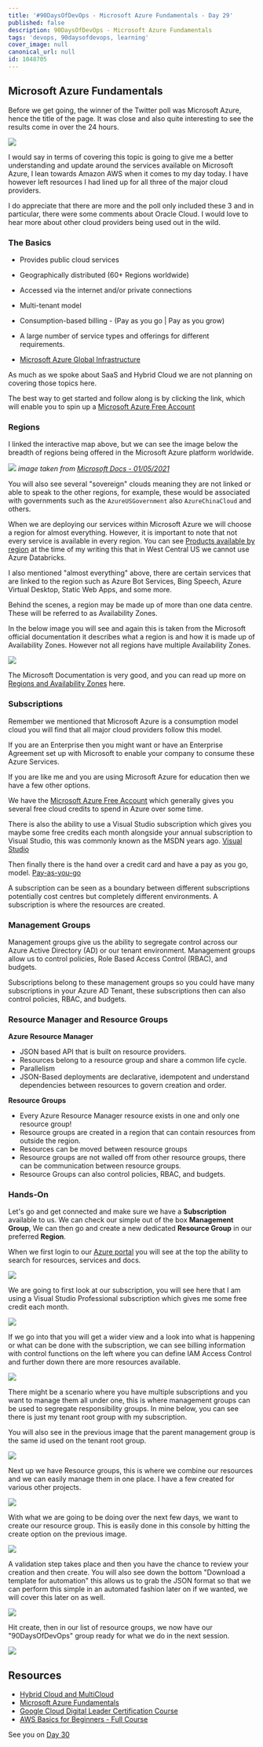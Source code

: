 ```yaml
---
title: '#90DaysOfDevOps - Microsoft Azure Fundamentals - Day 29'
published: false
description: 90DaysOfDevOps - Microsoft Azure Fundamentals
tags: 'devops, 90daysofdevops, learning'
cover_image: null
canonical_url: null
id: 1048705
---
```

## Microsoft Azure Fundamentals 

Before we get going, the winner of the Twitter poll was Microsoft Azure, hence the title of the page. It was close and also quite interesting to see the results come in over the 24 hours. 

![](Images/Day29_Cloud1.png)

I would say in terms of covering this topic is going to give me a better understanding and update around the services available on Microsoft Azure, I lean towards Amazon AWS when it comes to my day today. I have however left resources I had lined up for all three of the major cloud providers. 

I do appreciate that there are more and the poll only included these 3 and in particular, there were some comments about Oracle Cloud. I would love to hear more about other cloud providers being used out in the wild. 

### The Basics 

- Provides public cloud services 
- Geographically distributed (60+ Regions worldwide)
- Accessed via the internet and/or private connections 
- Multi-tenant model 
- Consumption-based billing - (Pay as you go | Pay as you grow) 
- A large number of service types and offerings for different requirements. 

- [Microsoft Azure Global Infrastructure](https://infrastructuremap.microsoft.com/explore)

As much as we spoke about SaaS and Hybrid Cloud we are not planning on covering those topics here. 

The best way to get started and follow along is by clicking the link, which will enable you to spin up a [Microsoft Azure Free Account](https://azure.microsoft.com/en-gb/free/)

### Regions 

I linked the interactive map above, but we can see the image below the breadth of regions being offered in the Microsoft Azure platform worldwide. 

![](Images/Day29_Cloud2.png)
*image taken from [Microsoft Docs - 01/05/2021](https://docs.microsoft.com/en-us/azure/networking/microsoft-global-network)*

You will also see several "sovereign" clouds meaning they are not linked or able to speak to the other regions, for example, these would be associated with governments such as the `AzureUSGovernment` also `AzureChinaCloud` and others. 

When we are deploying our services within Microsoft Azure we will choose a region for almost everything. However, it is important to note that not every service is available in every region. You can see [Products available by region](https://azure.microsoft.com/en-us/global-infrastructure/services/?products=all) at the time of my writing this that in West Central US we cannot use Azure Databricks. 

I also mentioned "almost everything" above, there are certain services that are linked to the region such as Azure Bot Services, Bing Speech, Azure Virtual Desktop, Static Web Apps, and some more. 

Behind the scenes, a region may be made up of more than one data centre. These will be referred to as Availability Zones. 

In the below image you will see and again this is taken from the Microsoft official documentation it describes what a region is and how it is made up of Availability Zones. However not all regions have multiple Availability Zones. 

![](Images/Day29_Cloud3.png)

The Microsoft Documentation is very good, and you can read up more on [Regions and Availability Zones](https://docs.microsoft.com/en-us/azure/availability-zones/az-overview) here. 

### Subscriptions  

Remember we mentioned that Microsoft Azure is a consumption model cloud you will find that all major cloud providers follow this model. 

If you are an Enterprise then you might want or have an Enterprise Agreement set up with Microsoft to enable your company to consume these Azure Services. 

If you are like me and you are using Microsoft Azure for education then we have a few other options. 

We have the [Microsoft Azure Free Account](https://azure.microsoft.com/en-gb/free/) which generally gives you several free cloud credits to spend in Azure over some time. 

There is also the ability to use a Visual Studio subscription which gives you maybe some free credits each month alongside your annual subscription to Visual Studio, this was commonly known as the MSDN years ago. [Visual Studio](https://azure.microsoft.com/en-us/pricing/member-offers/credit-for-visual-studio-subscribers/)

Then finally there is the hand over a credit card and have a pay as you go, model. [Pay-as-you-go](https://azure.microsoft.com/en-us/pricing/purchase-options/pay-as-you-go/)

A subscription can be seen as a boundary between different subscriptions potentially cost centres but completely different environments. A subscription is where the resources are created. 

### Management Groups

Management groups give us the ability to segregate control across our Azure Active Directory (AD) or our tenant environment. Management groups allow us to control policies, Role Based Access Control (RBAC), and budgets.

Subscriptions belong to these management groups so you could have many subscriptions in your Azure AD Tenant, these subscriptions then can also control policies, RBAC, and budgets. 

### Resource Manager and Resource Groups 

**Azure Resource Manager** 
- JSON based API that is built on resource providers. 
- Resources belong to a resource group and share a common life cycle. 
- Parallelism 
- JSON-Based deployments are declarative, idempotent and understand dependencies between resources to govern creation and order. 

**Resource Groups** 
- Every Azure Resource Manager resource exists in one and only one resource group! 
- Resource groups are created in a region that can contain resources from outside the region. 
- Resources can be moved between resource groups 
- Resource groups are not walled off from other resource groups, there can be communication between resource groups. 
- Resource Groups can also control policies, RBAC, and budgets. 

### Hands-On 

Let's go and get connected and make sure we have a **Subscription** available to us. We can check our simple out of the box **Management Group**, We can then go and create a new dedicated **Resource Group** in our preferred **Region**. 

When we first login to our [Azure portal](https://portal.azure.com/#home) you will see at the top the ability to search for resources, services and docs. 

![](Images/Day29_Cloud4.png)

We are going to first look at our subscription, you will see here that I am using a Visual Studio Professional subscription which gives me some free credit each month. 

![](Images/Day29_Cloud5.png)

If we go into that you will get a wider view and a look into what is happening or what can be done with the subscription, we can see billing information with control functions on the left where you can define IAM Access Control and further down there are more resources available. 

![](Images/Day29_Cloud6.png)

There might be a scenario where you have multiple subscriptions and you want to manage them all under one, this is where management groups can be used to segregate responsibility groups. In mine below, you can see there is just my tenant root group with my subscription. 

You will also see in the previous image that the parent management group is the same id used on the tenant root group. 

![](Images/Day29_Cloud7.png)

Next up we have Resource groups, this is where we combine our resources and we can easily manage them in one place. I have a few created for various other projects. 

![](Images/Day29_Cloud8.png)

With what we are going to be doing over the next few days, we want to create our resource group. This is easily done in this console by hitting the create option on the previous image. 

![](Images/Day29_Cloud9.png)

A validation step takes place and then you have the chance to review your creation and then create. You will also see down the bottom "Download a template for automation" this allows us to grab the JSON format so that we can perform this simple in an automated fashion later on if we wanted, we will cover this later on as well. 

![](Images/Day29_Cloud10.png)

Hit create, then in our list of resource groups, we now have our "90DaysOfDevOps" group ready for what we do in the next session. 

![](Images/Day29_Cloud11.png)

## Resources 

- [Hybrid Cloud and MultiCloud](https://www.youtube.com/watch?v=qkj5W98Xdvw)
- [Microsoft Azure Fundamentals](https://www.youtube.com/watch?v=NKEFWyqJ5XA&list=WL&index=130&t=12s)
- [Google Cloud Digital Leader Certification Course](https://www.youtube.com/watch?v=UGRDM86MBIQ&list=WL&index=131&t=10s)
- [AWS Basics for Beginners - Full Course](https://www.youtube.com/watch?v=ulprqHHWlng&t=5352s)

See you on [Day 30](day30.md)
